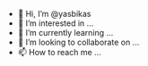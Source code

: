 - 👋 Hi, I’m @yasbikas
- 👀 I’m interested in ...
- 🌱 I’m currently learning ...
- 💞️ I’m looking to collaborate on ...
- 📫 How to reach me ...

<!---
yasbikas/yasbikas is a ✨ special ✨ repository because its `README.md` (this file) appears on your GitHub profile.
You can click the Preview link to take a look at your changes.
--->
